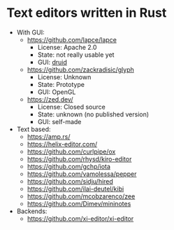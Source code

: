 # Text editors written in Rust

- With GUI:
  - https://github.com/lapce/lapce
    - License: Apache 2.0
    - State: not really usable yet
    - GUI: [druid](https://github.com/linebender/druid)
  - https://github.com/zackradisic/glyph
    - License: Unknown
    - State: Prototype
    - GUI: OpenGL
  - https://zed.dev/
    - License: Closed source
    - State: unknown (no published version)
    - GUI: self-made
- Text based:
  - https://amp.rs/
  - https://helix-editor.com/
  - https://github.com/curlpipe/ox
  - https://github.com/rhysd/kiro-editor
  - https://github.com/gchp/iota
  - https://github.com/vamolessa/pepper
  - https://github.com/sidju/hired
  - https://github.com/ilai-deutel/kibi
  - https://github.com/mcobzarenco/zee
  - https://github.com/Dimev/mininotes
- Backends:
  - https://github.com/xi-editor/xi-editor
